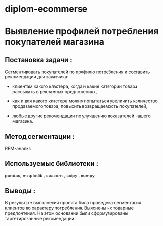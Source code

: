 # diplom-ecommerse

# Выявление профилей потребления покупателей магазина
## Постановка задачи :
Сегментировать покупателей по профилю потребления и составить рекомендации для заказчика:

 * клиентам какого кластера, когда и какие категории товара рассылать в рекламных предложениях,

 * как и для какого кластера можно попытаться увеличить количество продаваемого товара, повысить
 возвращаемость покупателей,

 * любые другие рекомендации по улучшению показателей нашего магазина.
   
 ## Метод сегментации :
 RFM-анализ
 ## Используемые библиотеки :
   pandas, matplotlib , seaborn , scipy , numpy
## Выводы :
  В результате выполнения проекта была проведена сегментация клиентов по  характеру потребления. Выяснены их товарные предпочтения. На этом основании были сформулированы таргетированные рекомендации.
